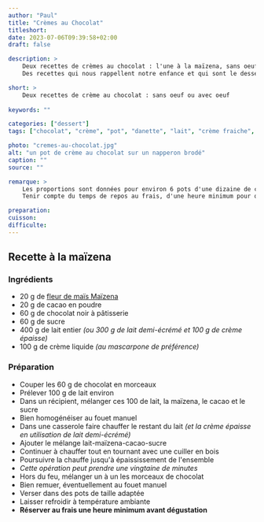 ```yaml
---
author: "Paul"
title: "Crèmes au Chocolat"
titleshort:
date: 2023-07-06T09:39:58+02:00
draft: false

description: >
    Deux recettes de crèmes au chocolat : l'une à la maïzena, sans oeuf, l'autre à base de jaune d'oeuf. Avec du chocolat, bien sûr.<br>
    Des recettes qui nous rappellent notre enfance et qui sont le dessert maison idéal pour nos enfants.

short: >
    Deux recettes de crème au chocolat : sans oeuf ou avec oeuf
    
keywords: ""

categories: ["dessert"]
tags: ["chocolat", "crème", "pot", "danette", "lait", "crème fraiche", "crème mascarpone", "cacao"]

photo: "cremes-au-chocolat.jpg"
alt: "un pot de crème au chocolat sur un napperon brodé"
caption: ""
source: ""

remarque: >
    Les proportions sont données pour environ 6 pots d'une dizaine de centilitres<br>
    Tenir compte du temps de repos au frais, d'une heure minimum pour que la crème prenne bien

preparation: 
cuisson: 
difficulte:
---
```


## Recette à la maïzena
### Ingrédients
- 20 g de [fleur de maïs Maïzena](https://www.maizena.fr/nos-produits.html#fleur-de-mais)
- 20 g de cacao en poudre
- 60 g de chocolat noir à pâtisserie
- 60 g de sucre
- 400 g de lait entier *(ou 300 g de lait demi-écrémé et 100 g de crème épaisse)*
- 100 g de crème liquide *(au mascarpone de préférence)*


### Préparation
- Couper les 60 g de chocolat en morceaux
- Prélever 100 g de lait environ
- Dans un récipient, mélanger ces 100 de lait, la maïzena, le cacao et le sucre
- Bien homogénéiser au fouet manuel
- Dans une casserole faire chauffer le restant du lait *(et la crème épaisse en utilisation de lait demi-écrémé)*
- Ajouter le mélange lait-maïzena-cacao-sucre
- Continuer à chauffer tout en tournant avec une cuiller en bois
- Poursuivre la chauffe jusqu'à épaississement de l'ensemble
- *Cette opération peut prendre une vingtaine de minutes*
- Hors du feu, mélanger un à un les morceaux de chocolat
- Bien remuer, éventuellement au fouet manuel
- Verser dans des pots de taille adaptée
- Laisser refroidir à température ambiante
- **Réserver au frais une heure minimum avant dégustation**
